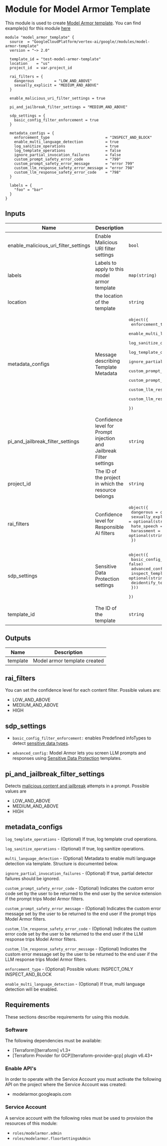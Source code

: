 # Module for Model Armor Template

This module is used to create [Model Armor template](https://cloud.google.com/security-command-center/docs/key-concepts-model-armor#ma-templates). You can find example(s) for this module [here](../../examples/)

```hcl
module "model_armor_template" {
  source  = "GoogleCloudPlatform/vertex-ai/google//modules/model-armor-template"
  version = "~> 2.0"

  template_id = "test-model-armor-template"
  location    = "us"
  project_id  = var.project_id

  rai_filters = {
    dangerous         = "LOW_AND_ABOVE"
    sexually_explicit = "MEDIUM_AND_ABOVE"
  }

  enable_malicious_uri_filter_settings = true

  pi_and_jailbreak_filter_settings = "MEDIUM_AND_ABOVE"

  sdp_settings = {
    basic_config_filter_enforcement = true
  }

  metadata_configs = {
    enforcement_type                         = "INSPECT_AND_BLOCK"
    enable_multi_language_detection          = true
    log_sanitize_operations                  = true
    log_template_operations                  = false
    ignore_partial_invocation_failures       = false
    custom_prompt_safety_error_code          = "799"
    custom_prompt_safety_error_message       = "error 799"
    custom_llm_response_safety_error_message = "error 798"
    custom_llm_response_safety_error_code    = "798"
  }

  labels = {
    "foo" = "bar"
  }
}
```

<!-- BEGINNING OF PRE-COMMIT-TERRAFORM DOCS HOOK -->
## Inputs

| Name | Description | Type | Default | Required |
|------|-------------|------|---------|:--------:|
| enable\_malicious\_uri\_filter\_settings | Enable Malicious URI filter settings | `bool` | `false` | no |
| labels | Labels to apply to this model armor template | `map(string)` | `{}` | no |
| location | the location of the template | `string` | n/a | yes |
| metadata\_configs | Message describing Template Metadata | <pre>object({<br>    enforcement_type                         = optional(string, "")<br>    enable_multi_language_detection          = optional(bool)<br>    log_sanitize_operations                  = optional(bool, false)<br>    log_template_operations                  = optional(bool, false)<br>    ignore_partial_invocation_failures       = optional(bool, false)<br>    custom_prompt_safety_error_code          = optional(string)<br>    custom_prompt_safety_error_message       = optional(string)<br>    custom_llm_response_safety_error_message = optional(string)<br>    custom_llm_response_safety_error_code    = optional(string)<br>  })</pre> | `null` | no |
| pi\_and\_jailbreak\_filter\_settings | Confidence level for Prompt injection and Jailbreak Filter settings | `string` | `null` | no |
| project\_id | The ID of the project in which the resource belongs | `string` | n/a | yes |
| rai\_filters | Confidence level for Responsible AI filters | <pre>object({<br>    dangerous         = optional(string)<br>    sexually_explicit = optional(string)<br>    hate_speech       = optional(string)<br>    harassment        = optional(string)<br>  })</pre> | `null` | no |
| sdp\_settings | Sensitive Data Protection settings | <pre>object({<br>    basic_config_filter_enforcement = optional(bool, false)<br>    advanced_config = optional(object({<br>      inspect_template    = optional(string)<br>      deidentify_template = optional(string)<br>    }))<br>  })</pre> | `null` | no |
| template\_id | The ID of the template | `string` | n/a | yes |

## Outputs

| Name | Description |
|------|-------------|
| template | Model armor template created |

<!-- END OF PRE-COMMIT-TERRAFORM DOCS HOOK -->


## rai_filters
You can set the confidence level for each content filter. Possible values are:

- LOW_AND_ABOVE 
- MEDIUM_AND_ABOVE 
- HIGH

## sdp_settings
- `basic_config_filter_enforcement:` enables Predefined infoTypes to detect [sensitive data types](https://cloud.google.com/security-command-center/docs/sanitize-prompts-responses#basic_sdp_configuration).

- `advanced_config:` Model Armor lets you screen LLM prompts and responses using [Sensitive Data Protection](https://cloud.google.com/security-command-center/docs/sanitize-prompts-responses#advanced_sdp_configuration) templates. 

## pi_and_jailbreak_filter_settings
Detects [malicious content and jailbreak](https://cloud.google.com/security-command-center/docs/key-concepts-model-armor#ma-prompt-injection) attempts in a prompt. Possible values are

- LOW_AND_ABOVE 
- MEDIUM_AND_ABOVE 
- HIGH

## metadata_configs
`log_template_operations` - (Optional) If true, log template crud operations.

`log_sanitize_operations` - (Optional) If true, log sanitize operations.

`multi_language_detection` - (Optional) Metadata to enable multi language detection via template. Structure is documented below.

`ignore_partial_invocation_failures` - (Optional) If true, partial detector failures should be ignored.

`custom_prompt_safety_error_code` - (Optional) Indicates the custom error code set by the user to be returned to the end user by the service extension if the prompt trips Model Armor filters.

`custom_prompt_safety_error_message` - (Optional) Indicates the custom error message set by the user to be returned to the end user if the prompt trips Model Armor filters.

`custom_llm_response_safety_error_code` - (Optional) Indicates the custom error code set by the user to be returned to the end user if the LLM response trips Model Armor filters.

`custom_llm_response_safety_error_message` - (Optional) Indicates the custom error message set by the user to be returned to the end user if the LLM response trips Model Armor filters.

`enforcement_type` - (Optional) Possible values: INSPECT_ONLY INSPECT_AND_BLOCK


`enable_multi_language_detection` - (Optional) If true, multi language detection will be enabled.

## Requirements

These sections describe requirements for using this module.

### Software

The following dependencies must be available:

- [Terraform][terraform] v1.3+
- [Terraform Provider for GCP][terraform-provider-gcp] plugin v6.43+

### Enable API's
In order to operate with the Service Account you must activate the following API on the project where the Service Account was created:

- modelarmor.googleapis.com

### Service Account

A service account with the following roles must be used to provision the resources of this module:

- `roles/modelarmor.admin`
- `roles/modelarmor.floorSettingsAdmin`
